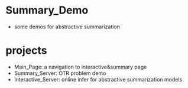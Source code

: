 # Summary_Demo
-	some demos for abstractive summarization

# projects
-	Main_Page: a navigation to interactive&summary page
-	Summary_Server: OTR problem demo
-	Interactive_Server: online infer for abstractive summarization models
